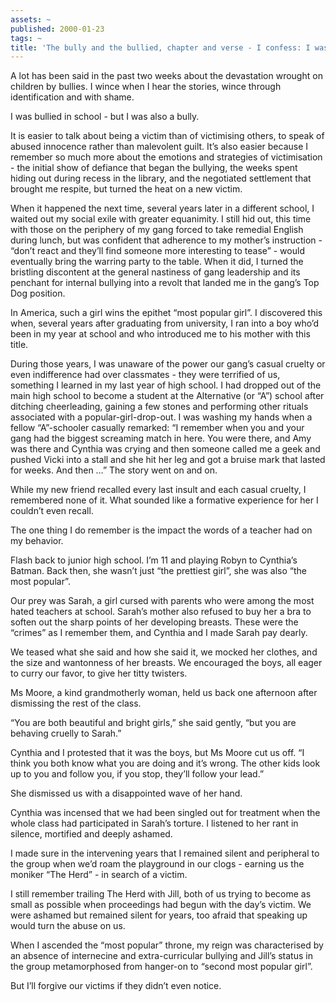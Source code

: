 ```yaml
---
assets: ~
published: 2000-01-23
tags: ~
title: 'The bully and the bullied, chapter and verse - I confess: I was cruel in school'
---
```

A lot has been said in the past two weeks about the devastation wrought
on children by bullies. I wince when I hear the stories, wince through
identification and with shame.

I was bullied in school - but I was also a bully.

It is easier to talk about being a victim than of victimising others, to
speak of abused innocence rather than malevolent guilt. It’s also easier
because I remember so much more about the emotions and strategies of
victimisation - the initial show of defiance that began the bullying,
the weeks spent hiding out during recess in the library, and the
negotiated settlement that brought me respite, but turned the heat on a
new victim.

When it happened the next time, several years later in a different
school, I waited out my social exile with greater equanimity. I still
hid out, this time with those on the periphery of my gang forced to take
remedial English during lunch, but was confident that adherence to my
mother’s instruction - “don’t react and they’ll find someone more
interesting to tease” - would eventually bring the warring party to the
table. When it did, I turned the bristling discontent at the general
nastiness of gang leadership and its penchant for internal bullying into
a revolt that landed me in the gang’s Top Dog position.

In America, such a girl wins the epithet “most popular girl”. I
discovered this when, several years after graduating from university, I
ran into a boy who’d been in my year at school and who introduced me to
his mother with this title.

During those years, I was unaware of the power our gang’s casual cruelty
or even indifference had over classmates - they were terrified of us,
something I learned in my last year of high school. I had dropped out of
the main high school to become a student at the Alternative (or “A”)
school after ditching cheerleading, gaining a few stones and performing
other rituals associated with a popular-girl-drop-out. I was washing my
hands when a fellow “A”-schooler casually remarked: “I remember when you
and your gang had the biggest screaming match in here. You were there,
and Amy was there and Cynthia was crying and then someone called me a
geek and pushed Vicki into a stall and she hit her leg and got a bruise
mark that lasted for weeks. And then …” The story went on and on.

While my new friend recalled every last insult and each casual cruelty,
I remembered none of it. What sounded like a formative experience for
her I couldn’t even recall.

The one thing I do remember is the impact the words of a teacher had on
my behavior.

Flash back to junior high school. I’m 11 and playing Robyn to Cynthia’s
Batman. Back then, she wasn’t just “the prettiest girl”, she was also
“the most popular”.

Our prey was Sarah, a girl cursed with parents who were among the most
hated teachers at school. Sarah’s mother also refused to buy her a bra
to soften out the sharp points of her developing breasts. These were the
“crimes” as I remember them, and Cynthia and I made Sarah pay dearly.

We teased what she said and how she said it, we mocked her clothes, and
the size and wantonness of her breasts. We encouraged the boys, all
eager to curry our favor, to give her titty twisters.

Ms Moore, a kind grandmotherly woman, held us back one afternoon after
dismissing the rest of the class.

“You are both beautiful and bright girls,” she said gently, “but you are
behaving cruelly to Sarah.”

Cynthia and I protested that it was the boys, but Ms Moore cut us off.
“I think you both know what you are doing and it’s wrong. The other kids
look up to you and follow you, if you stop, they’ll follow your lead.”

She dismissed us with a disappointed wave of her hand.

Cynthia was incensed that we had been singled out for treatment when the
whole class had participated in Sarah’s torture. I listened to her rant
in silence, mortified and deeply ashamed.

I made sure in the intervening years that I remained silent and
peripheral to the group when we’d roam the playground in our clogs -
earning us the moniker “The Herd” - in search of a victim.

I still remember trailing The Herd with Jill, both of us trying to
become as small as possible when proceedings had begun with the day’s
victim. We were ashamed but remained silent for years, too afraid that
speaking up would turn the abuse on us.

When I ascended the “most popular” throne, my reign was characterised by
an absence of internecine and extra-curricular bullying and Jill’s
status in the group metamorphosed from hanger-on to “second most popular
girl”.

But I’ll forgive our victims if they didn’t even notice.